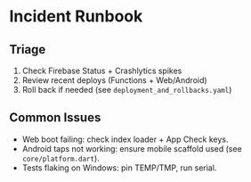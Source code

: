 # Incident Runbook
## Triage
1. Check Firebase Status + Crashlytics spikes
2. Review recent deploys (Functions + Web/Android)
3. Roll back if needed (see `deployment_and_rollbacks.yaml`)

## Common Issues
- Web boot failing: check index loader + App Check keys.
- Android taps not working: ensure mobile scaffold used (see `core/platform.dart`).
- Tests flaking on Windows: pin TEMP/TMP, run serial.